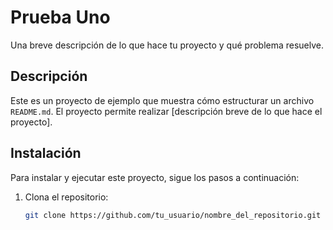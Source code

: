 # Prueba Uno

Una breve descripción de lo que hace tu proyecto y qué problema resuelve.
## Descripción

Este es un proyecto de ejemplo que muestra cómo estructurar un archivo `README.md`. El proyecto permite realizar [descripción breve de lo que hace el proyecto].

## Instalación

Para instalar y ejecutar este proyecto, sigue los pasos a continuación:

1. Clona el repositorio:

   ```bash
   git clone https://github.com/tu_usuario/nombre_del_repositorio.git
